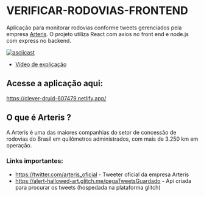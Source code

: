 # VERIFICAR-RODOVIAS-FRONTEND
 Aplicação para monitorar rodovias conforme tweets gerenciados pela empresa [Arteris](https://twitter.com/arteris_oficial). O projeto utiliza React com axios no front end e node.js com express no backend.

[![asciicast](https://i.imgur.com/fam2Ylf.jpg)](https://i.imgur.com/C8Lpslq.mp4)

- <a href="https://www.youtube.com/watch?v=AZT6dcrStYU">Vídeo de explicação </a>



## Acesse a aplicação aqui:
https://clever-druid-607479.netlify.app/


## O que é Arteris ? 
A Arteris é uma das maiores companhias do setor de concessão de rodovias do Brasil em quilômetros administrados, com mais de 3.250 km em operação.


### Links importantes: 
- https://twitter.com/arteris_oficial  - Tweeter oficial da empresa Arteris 
- https://alert-hallowed-art.glitch.me/pegaTweetsGuardado  - Api criada para procurar os tweets (hospedada na plataforma glitch) 
